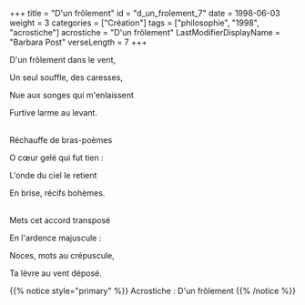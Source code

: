 +++
title = "D'un frôlement"
id = "d_un_frolement_7"
date = 1998-06-03
weight = 3
categories = ["Création"]
tags = ["philosophie", "1998", "acrostiche"]
acrostiche = "D'un frôlement"
LastModifierDisplayName = "Barbara Post"
verseLength = 7
+++

D'un frôlement dans le vent,

Un seul souffle, des caresses,

Nue aux songes qui m'enlaissent

Furtive larme au levant.

 \
Réchauffe de bras-poèmes

O cœur gelé qui fut tien :

L'onde du ciel le retient

En brise, récifs bohèmes.

 \
Mets cet accord transposé

En l'ardence majuscule :

Noces, mots au crépuscule,

Ta lèvre au vent déposé.

{{% notice style="primary" %}}
Acrostiche : D'un frôlement
{{% /notice %}}
